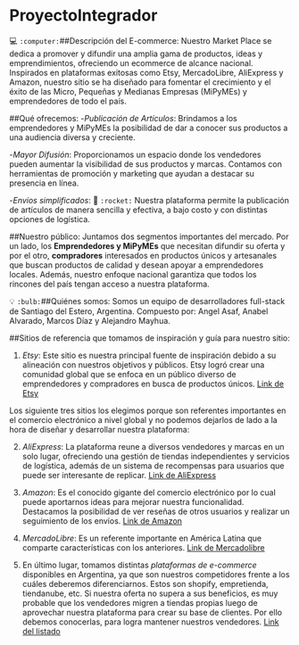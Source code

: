 # ProyectoIntegrador

:computer: `:computer:`##Descripción del E-commerce:
Nuestro Market Place se dedica a promover y difundir una amplia gama de productos, ideas y emprendimientos, ofreciendo un ecommerce de alcance nacional. Inspirados en plataformas exitosas como Etsy, MercadoLibre, AliExpress y Amazon, nuestro sitio se ha diseñado para fomentar el crecimiento y el éxito de las Micro, Pequeñas y Medianas Empresas (MiPyMEs) y emprendedores de todo el país.

##Qué ofrecemos:
-*Publicación de Artículos*: Brindamos a los emprendedores y MiPyMEs la posibilidad de dar a conocer sus productos a una audiencia diversa y creciente.

-*Mayor Difusión*: Proporcionamos un espacio donde los vendedores pueden aumentar la visibilidad de sus productos y marcas. Contamos con herramientas de promoción y marketing que ayudan a destacar su presencia en línea.

-*Envíos simplificados*: :rocket: `:rocket:` Nuestra plataforma permite la publicación de artículos de manera sencilla y efectiva, a bajo costo y con distintas opciones de logística.

##Nuestro público:
Juntamos dos segmentos importantes del mercado. Por un lado, los **Emprendedores y MiPyMEs** que necesitan difundir su oferta y por el otro, **compradores** interesados en productos únicos y artesanales que buscan productos de calidad y desean apoyar a emprendedores locales. Además, nuestro enfoque nacional garantiza que todos los rincones del país tengan acceso a nuestra plataforma.

:bulb: `:bulb:`##Quiénes somos:
Somos un equipo de desarrolladores full-stack de Santiago del Estero, Argentina. Compuesto por: Angel Asaf, Anabel Alvarado, Marcos Díaz y Alejandro Mayhua.

##Sitios de referencia que tomamos de inspiración y guía para nuestro sitio:

1. *Etsy*: Este sitio es nuestra principal fuente de inspiración debido a su alineación con nuestros objetivos y públicos. Etsy logró crear una comunidad global que se enfoca en un público diverso de emprendedores y compradores en busca de productos únicos.
   [Link de Etsy](https://www.etsy.com/)

Los siguiente tres sitios los elegimos porque son referentes importantes en el comercio electrónico a nivel global y no podemos dejarlos de lado a la hora de diseñar y desarrollar nuestra plataforma:

2. *AliExpress*: La plataforma reune a diversos vendedores y marcas en un solo lugar, ofreciendo una gestión de tiendas independientes y servicios de logística, además de un sistema de recompensas para usuarios que puede ser interesante de replicar.
   [Link de AliExpress](https://es.aliexpress.com/)

3. *Amazon*: Es el conocido gigante del comercio electrónico por lo cual puede aportarnos ideas para mejorar nuestra funcionalidad. Destacamos la posibilidad de ver reseñas de otros usuarios y realizar un seguimiento de los envíos.
   [Link de Amazon](https://www.amazon.com/)

4. *MercadoLibre*: Es un referente importante en América Latina que comparte características con los anteriores.
   [Link de Mercadolibre](https://www.mercadolibre.com.ar/)

5. En último lugar, tomamos distintas *plataformas de e-commerce* disponibles en Argentina, ya que son nuestros competidores frente a los cuáles deberemos diferenciarnos. Estos son shopify, empretienda, tiendanube, etc. Si nuestra oferta no supera a sus beneficios, es muy probable que los vendedores migren a tiendas propias luego de aprovechar nuestra plataforma para crear su base de clientes. Por ello debemos conocerlas, para logra mantener nuestros vendedores.
   [Link del listado](https://www.argentina.gob.ar/produccion/asistencia-digital-para-pymes/vender-comprar-y-distribuir/plataformas)
